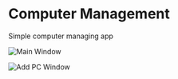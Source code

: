# Computer Management
Simple computer managing app


![Main Window](https://i.imgur.com/twTP7Os.png)

![Add PC Window](https://i.imgur.com/qrAg3tr.png)
